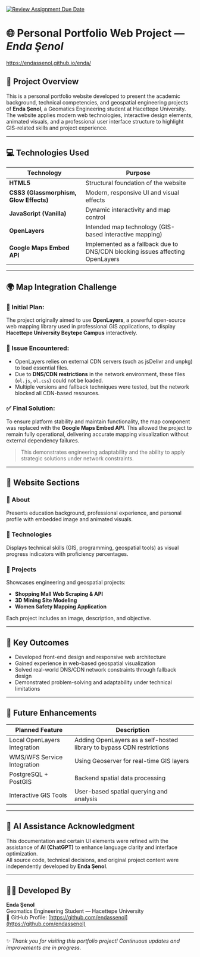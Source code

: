 [![Review Assignment Due Date](https://classroom.github.com/assets/deadline-readme-button-22041afd0340ce965d47ae6ef1cefeee28c7c493a6346c4f15d667ab976d596c.svg)](https://classroom.github.com/a/7C3xAGjq)
# 🌐 Personal Portfolio Web Project — *Enda Şenol*

https://endassenol.github.io/enda/

## 🎯 Project Overview
This is a personal portfolio website developed to present the academic background, technical competencies, and geospatial engineering projects of **Enda Şenol**, a Geomatics Engineering student at Hacettepe University. The website applies modern web technologies, interactive design elements, animated visuals, and a professional user interface structure to highlight GIS-related skills and project experience.

---

## 💻 Technologies Used

| Technology | Purpose |
|-----------|---------|
| **HTML5** | Structural foundation of the website |
| **CSS3 (Glassmorphism, Glow Effects)** | Modern, responsive UI and visual effects |
| **JavaScript (Vanilla)** | Dynamic interactivity and map control |
| **OpenLayers** | Intended map technology (GIS-based interactive mapping) |
| **Google Maps Embed API** | Implemented as a fallback due to DNS/CDN blocking issues affecting OpenLayers |

---

## 🌍 Map Integration Challenge

### 🔹 Initial Plan:
The project originally aimed to use **OpenLayers**, a powerful open-source web mapping library used in professional GIS applications, to display **Hacettepe University Beytepe Campus** interactively.

### 🔹 Issue Encountered:
- OpenLayers relies on external CDN servers (such as jsDelivr and unpkg) to load essential files.
- Due to **DNS/CDN restrictions** in the network environment, these files (`ol.js`, `ol.css`) could not be loaded.
- Multiple versions and fallback techniques were tested, but the network blocked all CDN-based resources.

### ✅ Final Solution:
To ensure platform stability and maintain functionality, the map component was replaced with the **Google Maps Embed API**. This allowed the project to remain fully operational, delivering accurate mapping visualization without external dependency failures.

> This demonstrates engineering adaptability and the ability to apply strategic solutions under network constraints.

---

## 📂 Website Sections

### 🔸 About
Presents education background, professional experience, and personal profile with embedded image and animated visuals.

### 🔸 Technologies
Displays technical skills (GIS, programming, geospatial tools) as visual progress indicators with proficiency percentages.

### 🔸 Projects
Showcases engineering and geospatial projects:
- **Shopping Mall Web Scraping & API**
- **3D Mining Site Modeling**
- **Women Safety Mapping Application**

Each project includes an image, description, and objective.

---

## 🚀 Key Outcomes

- Developed front-end design and responsive web architecture
- Gained experience in web-based geospatial visualization
- Solved real-world DNS/CDN network constraints through fallback design
- Demonstrated problem-solving and adaptability under technical limitations

---

## 🔮 Future Enhancements

| Planned Feature | Description |
|----------------|-------------|
| Local OpenLayers Integration | Adding OpenLayers as a self-hosted library to bypass CDN restrictions |
| WMS/WFS Service Integration | Using Geoserver for real-time GIS layers |
| PostgreSQL + PostGIS | Backend spatial data processing |
| Interactive GIS Tools | User-based spatial querying and analysis |

---

## 🤖 AI Assistance Acknowledgment
This documentation and certain UI elements were refined with the assistance of **AI (ChatGPT)** to enhance language clarity and interface optimization.  
All source code, technical decisions, and original project content were independently developed by **Enda Şenol**.


---

## 👨‍💻 Developed By
**Enda Şenol**  
Geomatics Engineering Student — Hacettepe University  
🔗 GitHub Profile: [https://github.com/endassenol](https://github.com/endassenol)

---
✨ *Thank you for visiting this portfolio project! Continuous updates and improvements are in progress.*
